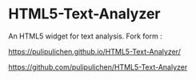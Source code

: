 # HTML5-Text-Analyzer
An HTML5 widget for text analysis.
Fork form :

https://pulipulichen.github.io/HTML5-Text-Analyzer/

https://github.com/pulipulichen/HTML5-Text-Analyzer

